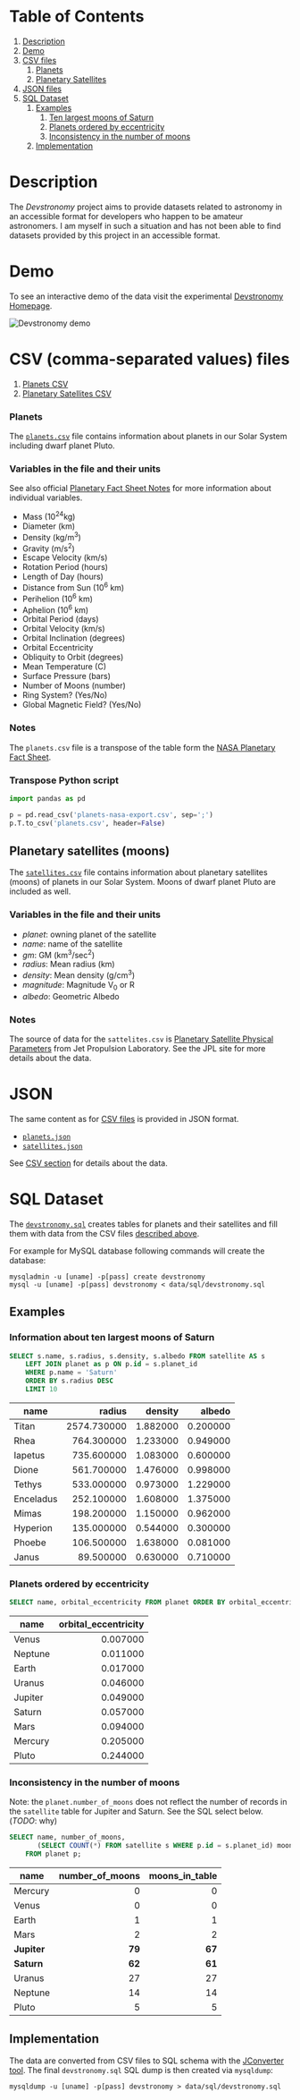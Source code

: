 # Table of Contents
1. [Description](#Description)
2. [Demo](#Demo)
3. [CSV files](#csv)
   1. [Planets](#planets)
   2. [Planetary Satellites](#satellites)
4. [JSON files](#json)
5. [SQL Dataset](#sql)
   1. [Examples](#sql-examples)
      1. [Ten largest moons of Saturn](#ten-moons-saturn)
      2. [Planets ordered by eccentricity](#planets-ecc)
      3. [Inconsistency in the number of moons](#moons-inconsistency)
   2. [Implementation](#sql-impl)


# Description
The _Devstronomy_ project aims to provide datasets related to astronomy in an accessible format for developers who
happen to be amateur astronomers. I am myself in such a situation and has not been able to find datasets provided
by this project in an accessible format.


# Demo
To see an interactive demo of the data visit the experimental
[Devstronomy Homepage](https://mkrauskopf.github.io/devstronomy/).

![Devstronomy demo](/demo.png?raw=true "Devstronomy demo")


<a name="csv"></a>
# CSV (comma-separated values) files
<a name="planets"></a>
1. [Planets CSV](#planets)
2. [Planetary Satellites CSV](#satellites)


### Planets

The [`planets.csv`](data/csv/planets.csv) file contains information about planets in our Solar System including dwarf
planet Pluto.

### Variables in the file and their units

See also official [Planetary Fact Sheet Notes](https://nssdc.gsfc.nasa.gov/planetary/factsheet/planetfact_notes.html)
for more information about individual variables.

* Mass (10<sup>24</sup>kg)
* Diameter (km)
* Density (kg/m<sup>3</sup>)
* Gravity (m/s<sup>2</sup>)
* Escape Velocity (km/s)
* Rotation Period (hours)
* Length of Day (hours)
* Distance from Sun (10<sup>6</sup> km)
* Perihelion (10<sup>6</sup> km)
* Aphelion (10<sup>6</sup> km)
* Orbital Period (days)
* Orbital Velocity (km/s)
* Orbital Inclination (degrees)
* Orbital Eccentricity
* Obliquity to Orbit (degrees)
* Mean Temperature (C)
* Surface Pressure (bars)
* Number of Moons (number)
* Ring System? (Yes/No)
* Global Magnetic Field? (Yes/No)

### Notes

The `planets.csv` file is a transpose of the table form the [NASA Planetary Fact Sheet](https://nssdc.gsfc.nasa.gov/planetary/factsheet/).

### Transpose Python script

```python
import pandas as pd

p = pd.read_csv('planets-nasa-export.csv', sep=';')
p.T.to_csv('planets.csv', header=False)
```


<a name="satellites"></a>
## Planetary satellites (moons)

The [`satellites.csv`](data/csv/satellites.csv) file contains information about planetary satellites (moons) of planets
in our Solar System. Moons of dwarf planet Pluto are included as well.

### Variables in the file and their units

* _planet_: owning planet of the satellite
* _name_: name of the satellite
* _gm_: GM (km<sup>3</sup>/sec<sup>2</sup>)
* _radius_: Mean radius (km)
* _density_: Mean density (g/cm<sup>3</sup>)
* _magnitude_: Magnitude V<sub>0</sub> or R
* _albedo_: Geometric Albedo

### Notes

The source of data for the `sattelites.csv` is [Planetary Satellite Physical Parameters](https://ssd.jpl.nasa.gov/?sat_phys_par)
from Jet Propulsion Laboratory. See the JPL site for more details about the data.


<a name="json"></a>
# JSON
The same content as for [CSV files](#csv) is provided in JSON format.

* [`planets.json`](data/json/planets.json)
* [`satellites.json`](data/json/satellites.json)

See [CSV section](#csv) for details about the data.


<a name="sql"></a>
# SQL Dataset
The [`devstronomy.sql`](data/sql/devstronomy.sql) creates tables for planets and their satellites and fill them with
data from the CSV files [described above](#csv).

For example for MySQL database following commands will create the database:

```shell
mysqladmin -u [uname] -p[pass] create devstronomy
mysql -u [uname] -p[pass] devstronomy < data/sql/devstronomy.sql
```

<a name="sql-examples"></a>
## Examples

<a name="ten-moons-saturn"></a>
### Information about ten largest moons of Saturn

```sql
SELECT s.name, s.radius, s.density, s.albedo FROM satellite AS s
    LEFT JOIN planet as p ON p.id = s.planet_id
    WHERE p.name = 'Saturn'
    ORDER BY s.radius DESC
    LIMIT 10
```

| name      | radius      | density  | albedo   |
|-----------|------------:| --------:| --------:|
| Titan     | 2574.730000 | 1.882000 | 0.200000 |
| Rhea      |  764.300000 | 1.233000 | 0.949000 |
| Iapetus   |  735.600000 | 1.083000 | 0.600000 |
| Dione     |  561.700000 | 1.476000 | 0.998000 |
| Tethys    |  533.000000 | 0.973000 | 1.229000 |
| Enceladus |  252.100000 | 1.608000 | 1.375000 |
| Mimas     |  198.200000 | 1.150000 | 0.962000 |
| Hyperion  |  135.000000 | 0.544000 | 0.300000 |
| Phoebe    |  106.500000 | 1.638000 | 0.081000 |
| Janus     |   89.500000 | 0.630000 | 0.710000 |

<a name="planets-ecc"></a>
### Planets ordered by eccentricity

```sql
SELECT name, orbital_eccentricity FROM planet ORDER BY orbital_eccentricity;
```

| name    | orbital_eccentricity |
|---------|---------------------:|
| Venus   |             0.007000 |
| Neptune |             0.011000 |
| Earth   |             0.017000 |
| Uranus  |             0.046000 |
| Jupiter |             0.049000 |
| Saturn  |             0.057000 |
| Mars    |             0.094000 |
| Mercury |             0.205000 |
| Pluto   |             0.244000 |

<a name="moons-inconsistency"></a>
### Inconsistency in the number of moons

Note: the `planet.number_of_moons` does not reflect the number of records in the `satellite` table for Jupiter and
Saturn. See the SQL select below. (_TODO_: why)

```sql
SELECT name, number_of_moons,
       (SELECT COUNT(*) FROM satellite s WHERE p.id = s.planet_id) moons_in_table
    FROM planet p;
```

| name    | number_of_moons | moons_in_table |
|---------|----------------:|---------------:|
| Mercury |               0 |              0 |
| Venus   |               0 |              0 |
| Earth   |               1 |              1 |
| Mars    |               2 |              2 |
| **Jupiter** |      **79** |         **67** |
| **Saturn**  |      **62** |         **61** |
| Uranus  |              27 |             27 |
| Neptune |              14 |             14 |
| Pluto   |               5 |              5 |


<a name="sql-impl"></a>
## Implementation
The data are converted from CSV files to SQL schema with the [JConverter tool](jconverter). The final `devstronomy.sql`
SQL dump is then created via `mysqldump`:

```shell
mysqldump -u [uname] -p[pass] devstronomy > data/sql/devstronomy.sql
```
